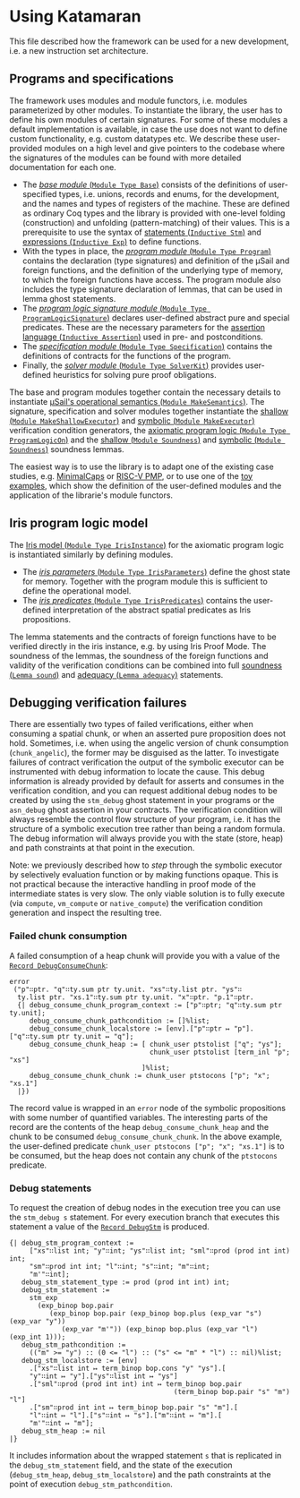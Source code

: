 # Using Katamaran

This file described how the framework can be used for a new development, i.e. a new instruction set architecture.

## Programs and specifications
The framework uses modules and module functors, i.e. modules parameterized by other modules.
To instantiate the library, the user has to define his own modules of certain signatures.
For some of these modules a default implementation is available, in case the use does not want to define custom functionality, e.g. custom datatypes etc.
We describe these user-provided modules on a high level and give pointers to the codebase where the signatures of the modules can be found with more detailed documentation for each one.

- The [*base module* (`Module Type Base`)](theories/Base.v) consists of the definitions of user-specified types, i.e. unions, records and enums, for the development, and the names and types of registers of the machine.
  These are defined as ordinary Coq types and the library is provided with one-level folding (construction) and unfolding (pattern-matching) of their values.
  This is a prerequisite to use the syntax of [statements (`Inductive Stm`)](theories/Syntax/Statements.v) and [expressions (`Inductive Exp`)](theories/Syntax/Expressions.v) to define functions.
- With the types in place, the [*program module* (`Module Type Program`)](theories/Program.v) contains the declaration (type signatures) and definition of the μSail and foreign functions, and the definition of the underlying type of memory, to which the foreign functions have access.
  The program module also includes the type signature declaration of lemmas, that can be used in lemma ghost statements.
- The [*program logic signature module* (`Module Type ProgramLogicSignature`)](theories/Specification.v) declares user-defined abstract pure and special predicates.
  These are the necessary parameters for the [assertion language (`Inductive Assertion`)](theories/Syntax/Assertions.v) used in pre- and postconditions.
- The [*specification module* (`Module Type Specification`)](theories/Specification.v) contains the definitions of contracts for the functions of the program.
- Finally, the [*solver module* (`Module Type SolverKit`)](theories/Specification.v) provides user-defined heuristics for solving pure proof obligations.

The base and program modules together contain the necessary details to instantiate [μSail's operational semantics (`Module MakeSemantics`)](theories/Semantics.v).
The signature, specification and solver modules together instantiate the [shallow (`Module MakeShallowExecutor`)](theories/Shallow/Executor.v) and [symbolic (`Module MakeExecutor`)](theories/Symbolic/Executor.v) verification condition generators, the [axiomatic program logic (`Module Type ProgramLogicOn`)](theories/Sep/Hoare.v) and the [shallow (`Module Soundness`)](theories/Shallow/Soundness.v) and [symbolic (`Module Soundness`)](theories/Symbolic/Soundness.v) soundness lemmas.

The easiest way is to use the library is to adapt one of the existing case studies, e.g. [MinimalCaps](https://github.com/katamaran-project/katamaran/tree/main/case_study/MinimalCaps) or [RISC-V PMP](https://github.com/katamaran-project/katamaran/tree/main/case_study/RiscvPmp), or to use one of the [toy examples](https://github.com/katamaran-project/katamaran/tree/main/test), which show the definition of the user-defined modules and the application of the librarie's module functors.


## Iris program logic model

The [Iris model (`Module Type IrisInstance`)]((theories/Iris/Model.v)) for the axiomatic program logic is instantiated similarly by defining modules.

- The [*iris parameters* (`Module Type IrisParameters`)](theories/Iris/Model.v) define the ghost state for memory.
  Together with the program module this is sufficient to define the operational model.
- The [*iris predicates* (`Module Type IrisPredicates`)](theories/Iris/Model.v) contains the user-defined interpretation of the abstract spatial predicates as Iris propositions.

The lemma statements and the contracts of foreign functions have to be verified directly in the iris instance, e.g. by using Iris Proof Mode.
The soundness of the lemmas, the soundness of the foreign functions and validity of the verification conditions can be combined into full [soundness (`Lemma sound`)](theories/Iris/Model.v) and [adequacy (`Lemma adequacy`)](theories/Iris/Model.v) statements.


## Debugging verification failures

There are essentially two types of failed verifications, either when consuming a spatial chunk, or when an asserted pure proposition does not hold.
Sometimes, i.e. when using the angelic version of chunk consumption (`chunk_angelic`), the former may be disguised as the latter.
To investigate failures of contract verification the output of the symbolic executor can be instrumented with debug information to locate the cause. 
This debug information is already provided by default for asserts and consumes in the verification condition, and you can request additional debug nodes to be created by using the `stm_debug` ghost statement in your programs or the `asn_debug` ghost assertion in your contracts.
The verification condition will always resemble the control flow structure of your program, i.e. it has the structure of a symbolic execution tree rather than being a random formula.
The debug information will always provide you with the state (store, heap) and path constraints at that point in the execution.

Note: we previously described how to *step* through the symbolic executor by selectively evaluation function or by making functions opaque.
This is not practical because the interactive handling in proof mode of the intermediate states is very slow.
The only viable solution is to fully execute (via `compute`, `vm_compute` or `native_compute`) the verification condition generation and inspect the resulting tree.

### Failed chunk consumption

A failed consumption of a heap chunk will provide you with a value of the
[`Record DebugConsumeChunk`](theories/Symbolic/Executor.v):

```
error
 ("p"∷ptr. "q"∷ty.sum ptr ty.unit. "xs"∷ty.list ptr. "ys"∷
  ty.list ptr. "xs.1"∷ty.sum ptr ty.unit. "x"∷ptr. "p.1"∷ptr.
  {| debug_consume_chunk_program_context := ["p"∷ptr; "q"∷ty.sum ptr ty.unit];
     debug_consume_chunk_pathcondition := []%list;
     debug_consume_chunk_localstore := [env].["p"∷ptr ↦ "p"].["q"∷ty.sum ptr ty.unit ↦ "q"];
     debug_consume_chunk_heap := [ chunk_user ptstolist ["q"; "ys"];
                                   chunk_user ptstolist [term_inl "p"; "xs"]
                                 ]%list;
     debug_consume_chunk_chunk := chunk_user ptstocons ["p"; "x"; "xs.1"]
  |})
```

The record value is wrapped in an `error` node of the symbolic propositions with
some number of quantified variables. The interesting parts of the record are the
contents of the heap `debug_consume_chunk_heap` and the chunk to be consumed
`debug_consume_chunk_chunk`. In the above example, the user-defined predicate
`chunk_user ptstocons ["p"; "x"; "xs.1"]` is to be consumed, but the heap does
not contain any chunk of the `ptstocons` predicate.

### Debug statements

To request the creation of debug nodes in the execution tree you can use the
`stm_debug s` statement. For every execution branch that executes this statement
a value of the [`Record DebugStm`](theories/Symbolic/Executor.v) is produced.

```
{| debug_stm_program_context :=
     ["xs"∷list int; "y"∷int; "ys"∷list int; "sml"∷prod (prod int int) int;
     "sm"∷prod int int; "l"∷int; "s"∷int; "m"∷int;
     "m'"∷int];
   debug_stm_statement_type := prod (prod int int) int;
   debug_stm_statement :=
     stm_exp
       (exp_binop bop.pair
          (exp_binop bop.pair (exp_binop bop.plus (exp_var "s") (exp_var "y"))
             (exp_var "m'")) (exp_binop bop.plus (exp_var "l") (exp_int 1)));
   debug_stm_pathcondition :=
     (("m" >= "y") :: (0 <= "l") :: ("s" <= "m" * "l") :: nil)%list;
   debug_stm_localstore := [env]
     .["xs"∷list int ↦ term_binop bop.cons "y" "ys"].[
     "y"∷int ↦ "y"].["ys"∷list int ↦ "ys"]
     .["sml"∷prod (prod int int) int ↦ term_binop bop.pair
                                         (term_binop bop.pair "s" "m") "l"]
     .["sm"∷prod int int ↦ term_binop bop.pair "s" "m"].[
     "l"∷int ↦ "l"].["s"∷int ↦ "s"].["m"∷int ↦ "m"].[
     "m'"∷int ↦ "m"];
   debug_stm_heap := nil
|}
```

It includes information about the wrapped statement `s` that is replicated in
the `debug_stm_statement` field, and the state of the execution
(`debug_stm_heap`, `debug_stm_localstore`) and the path constraints at the point
of execution `debug_stm_pathcondition`.
